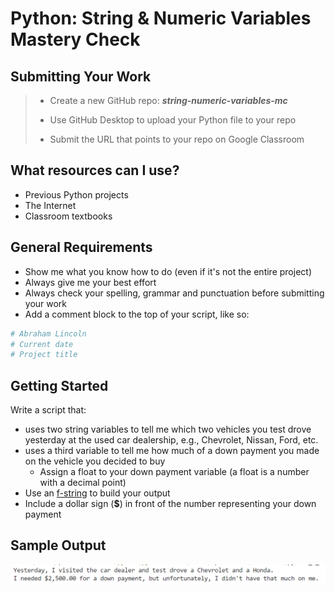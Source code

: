 
# Python: String & Numeric Variables Mastery Check

## Submitting Your Work

> - Create a new GitHub repo: ***string-numeric-variables-mc***
>
> - Use GitHub Desktop to upload your Python file to your repo
>
> - Submit the URL that points to your repo on Google Classroom

## What resources can I use?

- Previous Python projects
- The Internet
- Classroom textbooks

## General Requirements

- Show me what you know how to do (even if it's not the entire project)
- Always give me your best effort
- Always check your spelling, grammar and punctuation before submitting your work
- Add a comment block to the top of your script, like so:

```python
# Abraham Lincoln
# Current date
# Project title
```

## Getting Started

Write a script that:

- uses two string variables to tell me which two vehicles you test drove yesterday at the used car dealership, e.g., Chevrolet, Nissan, Ford, etc.
- uses a third variable to tell me how much of a down payment you made on the vehicle you decided to buy
    - Assign a float to your down payment variable (a float is a number with a decimal point)
- Use an [f-string](https://www.programiz.com/python-programming/string-interpolation#:~:text=f%2Dstrings,Python%20expressions%20inside%20string%20constants.) to build your output
- Include a dollar sign (**$**) in front of the number representing your down payment
 
## Sample Output
![Sample output](sample-output.png)

